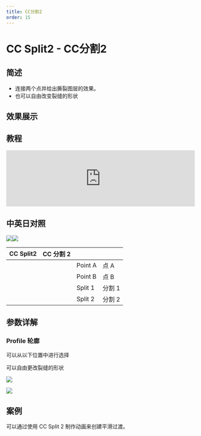 ```yaml
---
title: CC分割2
order: 15
---
```


# CC Split2 - CC分割2

## 简述

- 连接两个点并给出撕裂图层的效果。
- 也可以自由改变裂缝的形状

## 效果展示

## 教程

<iframe src="https://player.bilibili.com/player.html?bvid=BV1e34y1X7Vj&page=69&high_quality=1" width="100%" allowfullscreen="allowfullscreen" frameborder="0"></iframe>

## 中英日对照

![](https://mir.yuelili.com/user/AE/effects/AE-Effects-Distort-CC_Split2.png)![](https://mir.yuelili.com/user/AE/effects/AE-Effects-Distort-CC_Split2_cn.png)

| CC Split2 | CC 分割 2 |         |        |
| --------- | --------- | ------- | ------ |
|           |           | Point A | 点 A   |
|           |           | Point B | 点 B   |
|           |           | Split 1 | 分割 1 |
|           |           | Split 2 | 分割 2 |

## 参数详解

### Profile 轮廓

可以从以下位置中进行选择

可以自由更改裂缝的形状

![](https://cdn.yuelili.com/20211223010918.png)

![](https://cdn.yuelili.com/20211223010930.png)

## 案例

可以通过使用 CC Split 2 制作动画来创建平滑过渡。
